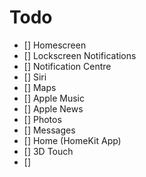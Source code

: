 # Todo

- [] Homescreen
- [] Lockscreen Notifications
- [] Notification Centre
- [] Siri
- [] Maps
- [] Apple Music
- [] Apple News
- [] Photos
- [] Messages
- [] Home (HomeKit App)
- [] 3D Touch
- []
